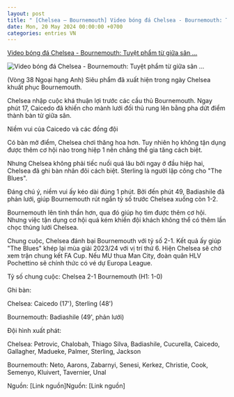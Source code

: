 ```yaml
---
layout: post
title: " [Chelsea – Bournemouth] Video bóng đá Chelsea - Bournemouth: Tuyệt phẩm từ giữa sân ..."
date: Mon, 20 May 2024 00:00:00 +0700
categories: entries VN
---
```

[Video bóng đá Chelsea - Bournemouth: Tuyệt phẩm từ giữa sân ...](https://www.24h.com.vn/bong-da/video-bong-da-chelsea-bournemouth-hoi-hop-cho-ve-europa-league-vong-38-ngoai-hang-anh-c48a1569211.html)

![Video bóng đá Chelsea - Bournemouth: Tuyệt phẩm từ giữa sân ...](https://cdn.24h.com.vn/upload/2-2024/images/2024-05-20/1716141223-831-thumbnail-width1200height628-watermark.jpg)

(Vòng 38 Ngoại hạng Anh) Siêu phẩm đã xuất hiện trong ngày Chelsea khuất phục Bournemouth.

Chelsea nhập cuộc khá thuận lợi trước các cầu thủ Bournemouth. Ngay phút 17, Caicedo đã khiến cho mành lưới đối thủ rung lên bằng pha dứt điểm thành bàn từ giữa sân.

Niềm vui của Caicedo và các đồng đội

Có bàn mở điểm, Chelsea chơi thăng hoa hơn. Tuy nhiên họ không tận dụng được thêm cơ hội nào trong hiệp 1 nên chẳng thể gia tăng cách biệt.

Nhưng Chelsea không phải tiếc nuối quá lâu bởi ngay ở đầu hiệp hai, Chelsea đã ghi bàn nhân đôi cách biệt. Sterling là người lập công cho "The Blues".

Đáng chú ý, niềm vui ấy kéo dài đúng 1 phút. Bởi đến phút 49, Badiashile đã phản lưới, giúp Bournemouth rút ngắn tỷ số trước Chelsea xuống còn 1-2.

Bournemouth lên tinh thần hơn, qua đó giúp họ tìm được thêm cơ hội. Nhưng việc tận dụng cơ hội quá kém khiến đội khách không thể có thêm lần chọc thủng lưới Chelsea.

Chung cuộc, Chelsea đánh bại Bournemouth với tỷ số 2-1. Kết quả ấy giúp "The Blues" khép lại mùa giải 2023/24 với vị trí thứ 6. Hiện Chelsea sẽ chờ xem trận chung kết FA Cup. Nếu MU thua Man City, đoàn quân HLV Pochettino sẽ chính thức có vé dự Europa League.

Tỷ số chung cuộc: Chelsea 2-1 Bournemouth (H1: 1-0)

Ghi bàn:

Chelsea: Caicedo (17'), Sterling (48')

Bournemouth: Badiashile (49', phản lưới)

Đội hình xuất phát:

Chelsea: Petrovic, Chalobah, Thiago Silva, Badiashile, Cucurella, Caicedo, Gallagher, Madueke, Palmer, Sterling, Jackson

Bournemouth: Neto, Aarons, Zabarnyi, Senesi, Kerkez, Christie, Cook, Semenyo, Kluivert, Tavernier, Unal

Nguồn: [Link nguồn]Nguồn: [Link nguồn]

